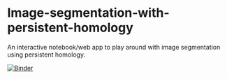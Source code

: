 # Image-segmentation-with-persistent-homology
An interactive notebook/web app to play around with image segmentation using persistent homology.


[![Binder](https://mybinder.org/badge_logo.svg)](https://mybinder.org/v2/gh/uebling/Image-segmentation-with-persistent-homology/HEAD)
